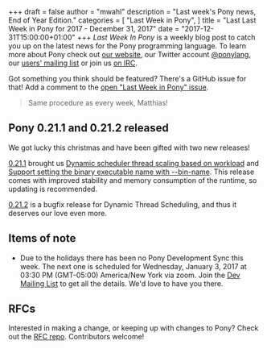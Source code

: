 +++
draft = false
author = "mwahl"
description = "Last week's Pony news, End of Year Edition."
categories = [
    "Last Week in Pony",
]
title = "Last Last Week in Pony for 2017 - December 31, 2017"
date = "2017-12-31T15:00:00+01:00"
+++
_Last Week In Pony_ is a weekly blog post to catch you up on the latest news for the Pony programming language. To learn more about Pony check out [our website](ponylang.org), our Twitter account [@ponylang](https://twitter.com/ponylang), our [users' mailing list](https://pony.groups.io/g/user) or join us [on IRC](https://webchat.freenode.net/?channels=%23ponylang). 

Got something you think should be featured? There's a GitHub issue for that! Add a comment to the [open "Last Week in Pony" issue](https://github.com/ponylang/ponylang.github.io/issues?q=is%3Aissue+is%3Aopen+label%3Alast-week-in-pony).
<!--more-->

 > Same procedure as every week, Matthias!

## Pony 0.21.1 and 0.21.2 released

We got lucky this christmas and have been gifted with two new releases!

[0.21.1](https://www.ponylang.org/blog/2017/12/0.21.1-released/) brought us
[Dynamic scheduler thread scaling based on workload](https://github.com/ponylang/ponyc/pull/2386) and [Support setting the binary executable name with --bin-name](https://github.com/ponylang/ponyc/pull/2430). This release comes with improved stability and memory consumption of the runtime, so updating is recommended.

[0.21.2](https://www.ponylang.org/blog/2017/12/0.21.2-released/) is a bugfix release for Dynamic Thread Scheduling, and thus it deserves our love even more.

## Items of note

- Due to the holidays there has been no Pony Development Sync this week. The next one is scheduled for Wednesday, January 3, 2017 at 03:30 PM (GMT-05:00) America/New York via zoom. Join the [Dev Mailing List](https://pony.groups.io/g/dev) to get all the details. We'd love to have you there.

## RFCs

Interested in making a change, or keeping up with changes to Pony? Check out the [RFC repo](https://github.com/ponylang/rfcs). Contributors welcome!

